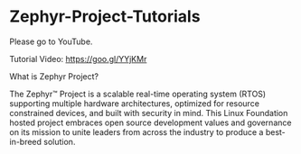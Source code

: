 # Zephyr-Project-Tutorials

Please go to YouTube.

Tutorial Video:
https://goo.gl/YYjKMr


What is Zephyr Project?

The Zephyr™ Project is a scalable real-time operating system (RTOS) supporting multiple hardware architectures, optimized for resource constrained devices, and built with security in mind. This Linux Foundation hosted project embraces open source development values and governance on its mission to unite leaders from across the industry to produce a best-in-breed solution.
